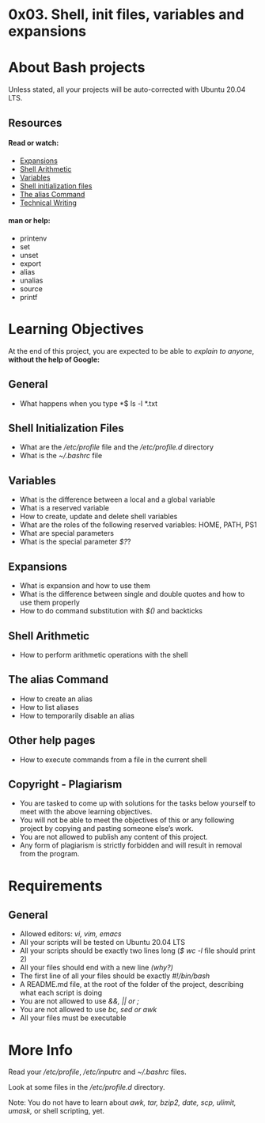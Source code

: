 # 0x03. Shell, init files, variables and expansions
# About Bash projects
Unless stated, all your projects will be auto-corrected with Ubuntu 20.04 LTS.

## Resources
#### Read or watch:

* [Expansions](https://intranet.alxswe.com/rltoken/oXnzBjLBA9t9dr7WuftdmQ "Expansion")
* [Shell Arithmetic](https://intranet.alxswe.com/rltoken/PLSUQnBcKKU5eEgRfRDlug "shell")
* [Variables](https://intranet.alxswe.com/rltoken/SvdGNZJjKsPghzZEhaWu4Q "variables")
* [Shell initialization files](https://intranet.alxswe.com/rltoken/tqud57kjsSYgDfeZDlwl3g "Shell files")
* [The alias Command](https://intranet.alxswe.com/rltoken/zCemKQ8f1CxmODIs9dmcWg "Alias command")
* [Technical Writing](https://intranet.alxswe.com/rltoken/wYrZr3t3DeAE8PpYHYWGiw "Writing")

#### man or help:
* printenv
* set
* unset
* export
* alias
* unalias
* source
* printf

# Learning Objectives
At the end of this project, you are expected to be able to *explain to anyone*, **without the help of Google:**

## General
* What happens when you type *$ ls -l *.txt

## Shell Initialization Files
* What are the */etc/profile* file and the */etc/profile.d* directory
* What is the *~/.bashrc* file

## Variables
* What is the difference between a local and a global variable
* What is a reserved variable
* How to create, update and delete shell variables
* What are the roles of the following reserved variables: HOME, PATH, PS1
* What are special parameters
* What is the special parameter *$?*?

## Expansions
* What is expansion and how to use them
* What is the difference between single and double quotes and how to use them properly
* How to do command substitution with *$()* and backticks

## Shell Arithmetic
* How to perform arithmetic operations with the shell

## The **alias** Command
* How to create an alias
* How to list aliases
* How to temporarily disable an alias

## Other **help** pages
* How to execute commands from a file in the current shell

## Copyright - Plagiarism
* You are tasked to come up with solutions for the tasks below yourself to meet with the above learning objectives.
* You will not be able to meet the objectives of this or any following project by copying and pasting someone else’s work.
* You are not allowed to publish any content of this project.
* Any form of plagiarism is strictly forbidden and will result in removal from the program.

# Requirements

## General
* Allowed editors: *vi, vim, emacs*
* All your scripts will be tested on Ubuntu 20.04 LTS
* All your scripts should be exactly two lines long (*$ wc -l* file should print 2)
* All your files should end with a new line *(why?)*
* The first line of all your files should be exactly *#!/bin/bash*
* A README.md file, at the root of the folder of the project, describing what each script is doing
* You are not allowed to use *&&, || or ;*
* You are not allowed to use *bc, sed or awk*
* All your files must be executable

# More Info
Read your */etc/profile*, */etc/inputrc* and *~/.bashrc* files.

Look at some files in the */etc/profile.d* directory.

Note: You do not have to learn about *awk, tar, bzip2, date, scp, ulimit, umask,* or shell scripting, yet.
